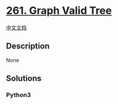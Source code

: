 # [261. Graph Valid Tree](https://leetcode.com/problems/graph-valid-tree)

[中文文档](/leetcode/0200-0299/0261.Graph%20Valid%20Tree/README.md)

## Description

None

## Solutions

<!-- tabs:start -->

### **Python3**

```python

```

<!-- tabs:end -->
